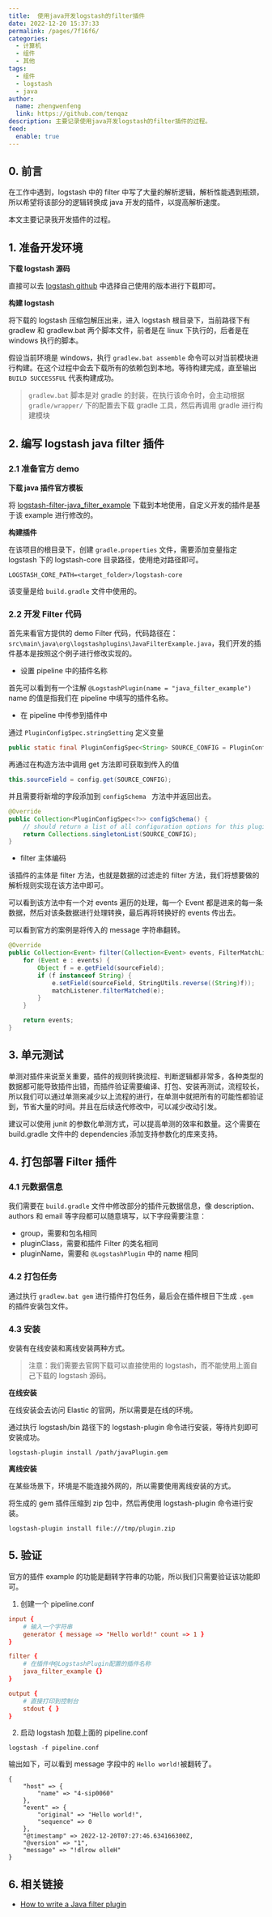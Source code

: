 ```yaml
---
title:  使用java开发logstash的filter插件
date: 2022-12-20 15:37:33
permalink: /pages/7f16f6/
categories:
  - 计算机
  - 组件
  - 其他
tags:
  - 组件
  - logstash
  - java
author: 
  name: zhengwenfeng
  link: https://github.com/tenqaz
description: 主要记录使用java开发logstash的filter插件的过程。
feed: 
  enable: true
---
```


## 0. 前言

在工作中遇到，logstash 中的 filter 中写了大量的解析逻辑，解析性能遇到瓶颈，所以希望将该部分的逻辑转换成 java 开发的插件，以提高解析速度。

本文主要记录我开发插件的过程。

## 1. 准备开发环境

**下载 logstash 源码**

直接可以去 [logstash github](https://github.com/elastic/logstash) 中选择自己使用的版本进行下载即可。

**构建 logstash**

将下载的 logstash 压缩包解压出来，进入 logstash 根目录下，当前路径下有 gradlew 和 gradlew.bat 两个脚本文件，前者是在 linux 下执行的，后者是在 windows 执行的脚本。

假设当前环境是 windows，执行 `gradlew.bat assemble` 命令可以对当前模块进行构建。在这个过程中会去下载所有的依赖包到本地。等待构建完成，直至输出 `BUILD SUCCESSFUL` 代表构建成功。

> `gradlew.bat` 脚本是对 gradle 的封装，在执行该命令时，会主动根据 `gradle/wrapper/` 下的配置去下载 gradle 工具，然后再调用 gradle 进行构建模块


## 2. 编写 logstash java filter 插件

### 2.1 准备官方 demo

**下载 java 插件官方模板**

将 [logstash-filter-java_filter_example](https://github.com/logstash-plugins/logstash-filter-java_filter_example) 下载到本地使用，自定义开发的插件是基于该 example 进行修改的。

**构建插件**

在该项目的根目录下，创建  `gradle.properties` 文件，需要添加变量指定 logstash 下的 logstash-core 目录路径，使用绝对路径即可。

```shell
LOGSTASH_CORE_PATH=<target_folder>/logstash-core
```

该变量是给 `build.gradle` 文件中使用的。

### 2.2 开发 Filter 代码

首先来看官方提供的 demo Filter 代码，代码路径在：`src\main\java\org\logstashplugins\JavaFilterExample.java`，我们开发的插件基本是按照这个例子进行修改实现的。


* 设置 pipeline 中的插件名称

首先可以看到有一个注解 `@LogstashPlugin(name = "java_filter_example")` name 的值是指我们在 pipeline 中填写的插件名称。

* 在 pipeline 中传参到插件中

通过 `PluginConfigSpec.stringSetting` 定义变量
```java
public static final PluginConfigSpec<String> SOURCE_CONFIG = PluginConfigSpec.stringSetting("source", "message");
```

再通过在构造方法中调用 get 方法即可获取到传入的值
```java
this.sourceField = config.get(SOURCE_CONFIG);
```

并且需要将新增的字段添加到 `configSchema ` 方法中并返回出去。
```java
@Override
public Collection<PluginConfigSpec<?>> configSchema() {
	// should return a list of all configuration options for this plugin
	return Collections.singletonList(SOURCE_CONFIG);
}
```

* filter 主体编码

该插件的主体是 filter 方法，也就是数据的过滤走的 filter 方法，我们将想要做的解析规则实现在该方法中即可。

可以看到该方法中有一个对 events 遍历的处理，每一个 Event 都是进来的每一条数据，然后对该条数据进行处理转换，最后再将转换好的 events 传出去。

可以看到官方的案例是将传入的 message 字符串翻转。

```java
@Override
public Collection<Event> filter(Collection<Event> events, FilterMatchListener matchListener) {
	for (Event e : events) {
		Object f = e.getField(sourceField);
		if (f instanceof String) {
			e.setField(sourceField, StringUtils.reverse((String)f));
			matchListener.filterMatched(e);
		}
	}

	return events;
}
```

## 3. 单元测试

单测对插件来说至关重要，插件的规则转换流程、判断逻辑都非常多，各种类型的数据都可能导致插件出错，而插件验证需要编译、打包、安装再测试，流程较长，所以我们可以通过单测来减少以上流程的进行，在单测中就把所有的可能性都验证到，节省大量的时间。并且在后续迭代修改中，可以减少改动引发。

建议可以使用 junit 的参数化单测方式，可以提高单测的效率和数量。这个需要在 build.gradle 文件中的 dependencies 添加支持参数化的库来支持。

## 4. 打包部署 Filter 插件

### 4.1 元数据信息

我们需要在 `build.gradle` 文件中修改部分的插件元数据信息，像 description、authors 和 email 等字段都可以随意填写，以下字段需要注意：

* group，需要和包名相同
* pluginClass，需要和插件 Filter 的类名相同
* pluginName，需要和 `@LogstashPlugin` 中的 name 相同

### 4.2 打包任务

通过执行 `gradlew.bat gem` 进行插件打包任务，最后会在插件根目下生成 `.gem ` 的插件安装包文件。

### 4.3 安装

安装有在线安装和离线安装两种方式。

>注意：我们需要去官网下载可以直接使用的 logstash，而不能使用上面自己下载的 logstash 源码。

**在线安装**

在线安装会去访问 Elastic 的官网，所以需要是在线的环境。

通过执行 logstash/bin 路径下的 logstash-plugin 命令进行安装，等待片刻即可安装成功。
```shell
logstash-plugin install /path/javaPlugin.gem
```

**离线安装** 

在某些场景下，环境是不能连接外网的，所以需要使用离线安装的方式。

将生成的 gem 插件压缩到 zip 包中，然后再使用 logstash-plugin 命令进行安装。
```shell
logstash-plugin install file:///tmp/plugin.zip
```

## 5. 验证

官方的插件 example 的功能是翻转字符串的功能，所以我们只需要验证该功能即可。

1. 创建一个 pipeline.conf
```conf
input {
    # 输入一个字符串
    generator { message => "Hello world!" count => 1 }
}

filter {
	# 在插件中@LogstashPlugin配置的插件名称
    java_filter_example {}
}

output {
    # 直接打印到控制台
    stdout { }
}
```

2. 启动 logstash 加载上面的 pipeline.conf

```shell
logstash -f pipeline.conf
```

输出如下，可以看到 message 字段中的 `Hello world!`被翻转了。
```shell
{
	"host" => {
		"name" => "4-sip0060"
	},
	"event" => {
		"original" => "Hello world!",
		"sequence" => 0
	},
	"@timestamp" => 2022-12-20T07:27:46.634166300Z,
	"@version" => "1",
	"message" => "!dlrow olleH"
}
```


## 6. 相关链接

* [How to write a Java filter plugin](https://www.elastic.co/guide/en/logstash/7.9/java-filter-plugin.html)
